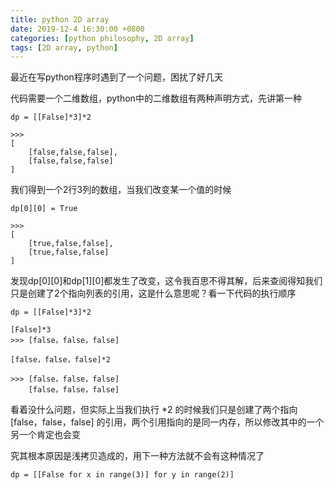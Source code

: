```yaml
---
title: python 2D array
date: 2019-12-4 16:30:00 +0800
categories: [python philosophy, 2D array]
tags: [2D array, python]
---
```


最近在写python程序时遇到了一个问题，困扰了好几天

代码需要一个二维数组，python中的二维数组有两种声明方式，先讲第一种
```
dp = [[False]*3]*2

>>> 
[
    [false,false,false],
    [false,false,false]
]
```
我们得到一个2行3列的数组，当我们改变某一个值的时候
```
dp[0][0] = True

>>>
[
    [true,false,false],
    [true,false,false]
]
```
发现dp[0][0]和dp[1][0]都发生了改变，这令我百思不得其解，后来查阅得知我们只是创建了2个指向列表的引用，这是什么意思呢？看一下代码的执行顺序

```
dp = [[False]*3]*2

[False]*3
>>> [false，false，false]

[false，false，false]*2

>>> [false，false，false]
    [false，false，false]

```
看着没什么问题，但实际上当我们执行 *2 的时候我们只是创建了两个指向 [false，false，false] 的引用，两个引用指向的是同一内存，所以修改其中的一个另一个肯定也会变

究其根本原因是浅拷贝造成的，用下一种方法就不会有这种情况了

```
dp = [[False for x in range(3)] for y in range(2)]
```
